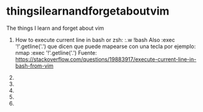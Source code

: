 # thingsilearnandforgetaboutvim
The things I learn and forget about vim

1. How to execute current line in bash or zsh: :.w !bash 
Also  :exec '!'.getline('.') que dicen que puede mapearse
con una tecla por ejemplo: nmap <F6> :exec '!'.getline('.')
Fuente: https://stackoverflow.com/questions/19883917/execute-current-line-in-bash-from-vim

2. 

3. 

4. 

5. 

6. 
